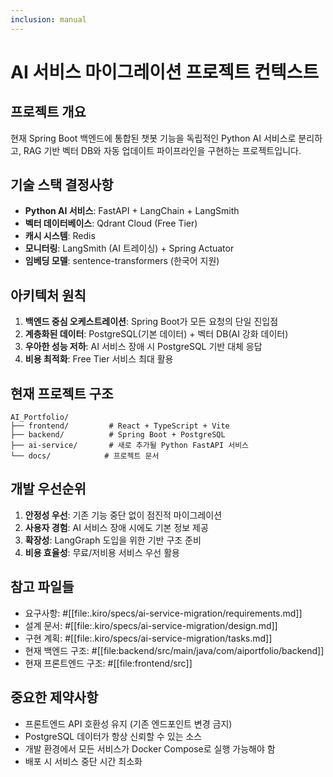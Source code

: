```yaml
---
inclusion: manual
---
```


# AI 서비스 마이그레이션 프로젝트 컨텍스트

## 프로젝트 개요
현재 Spring Boot 백엔드에 통합된 챗봇 기능을 독립적인 Python AI 서비스로 분리하고, RAG 기반 벡터 DB와 자동 업데이트 파이프라인을 구현하는 프로젝트입니다.

## 기술 스택 결정사항
- **Python AI 서비스**: FastAPI + LangChain + LangSmith
- **벡터 데이터베이스**: Qdrant Cloud (Free Tier)
- **캐시 시스템**: Redis
- **모니터링**: LangSmith (AI 트레이싱) + Spring Actuator
- **임베딩 모델**: sentence-transformers (한국어 지원)

## 아키텍처 원칙
1. **백엔드 중심 오케스트레이션**: Spring Boot가 모든 요청의 단일 진입점
2. **계층화된 데이터**: PostgreSQL(기본 데이터) + 벡터 DB(AI 강화 데이터)
3. **우아한 성능 저하**: AI 서비스 장애 시 PostgreSQL 기반 대체 응답
4. **비용 최적화**: Free Tier 서비스 최대 활용

## 현재 프로젝트 구조
```
AI_Portfolio/
├── frontend/         # React + TypeScript + Vite
├── backend/          # Spring Boot + PostgreSQL
├── ai-service/       # 새로 추가될 Python FastAPI 서비스
└── docs/            # 프로젝트 문서
```

## 개발 우선순위
1. **안정성 우선**: 기존 기능 중단 없이 점진적 마이그레이션
2. **사용자 경험**: AI 서비스 장애 시에도 기본 정보 제공
3. **확장성**: LangGraph 도입을 위한 기반 구조 준비
4. **비용 효율성**: 무료/저비용 서비스 우선 활용

## 참고 파일들
- 요구사항: #[[file:.kiro/specs/ai-service-migration/requirements.md]]
- 설계 문서: #[[file:.kiro/specs/ai-service-migration/design.md]]
- 구현 계획: #[[file:.kiro/specs/ai-service-migration/tasks.md]]
- 현재 백엔드 구조: #[[file:backend/src/main/java/com/aiportfolio/backend]]
- 현재 프론트엔드 구조: #[[file:frontend/src]]

## 중요한 제약사항
- 프론트엔드 API 호환성 유지 (기존 엔드포인트 변경 금지)
- PostgreSQL 데이터가 항상 신뢰할 수 있는 소스
- 개발 환경에서 모든 서비스가 Docker Compose로 실행 가능해야 함
- 배포 시 서비스 중단 시간 최소화